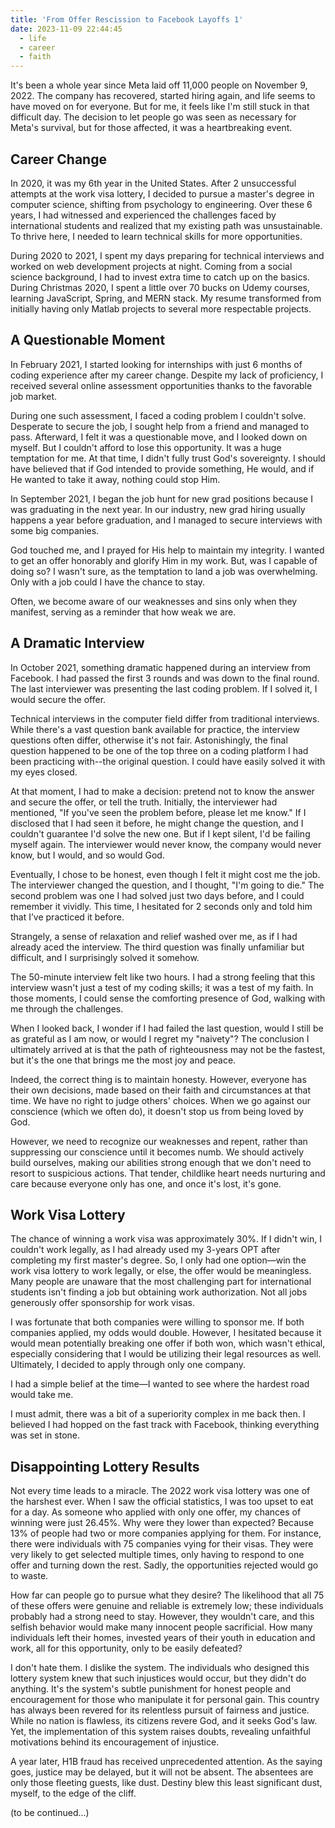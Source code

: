 ```yaml
---
title: 'From Offer Rescission to Facebook Layoffs 1'
date: 2023-11-09 22:44:45
  - life
  - career
  - faith
---
```


It's been a whole year since Meta laid off 11,000 people on November 9, 2022. The company has recovered, started hiring again, and life seems to have moved on for everyone. But for me, it feels like I'm still stuck in that difficult day. The decision to let people go was seen as necessary for Meta's survival, but for those affected, it was a heartbreaking event.

## Career Change

In 2020, it was my 6th year in the United States. After 2 unsuccessful attempts at the work visa lottery, I decided to pursue a master's degree in computer science, shifting from psychology to engineering. Over these 6 years, I had witnessed and experienced the challenges faced by international students and realized that my existing path was unsustainable. To thrive here, I needed to learn technical skills for more opportunities.

During 2020 to 2021, I spent my days preparing for technical interviews and worked on web development projects at night. Coming from a social science background, I had to invest extra time to catch up on the basics. During Christmas 2020, I spent a little over 70 bucks on Udemy courses, learning JavaScript, Spring, and MERN stack. My resume transformed from initially having only Matlab projects to several more respectable projects.

## A Questionable Moment

In February 2021, I started looking for internships with just 6 months of coding experience after my career change. Despite my lack of proficiency, I received several online assessment opportunities thanks to the favorable job market.

During one such assessment, I faced a coding problem I couldn't solve. Desperate to secure the job, I sought help from a friend and managed to pass. Afterward, I felt it was a questionable move, and I looked down on myself. But I couldn't afford to lose this opportunity. It was a huge temptation for me. At that time, I didn't fully trust God's sovereignty. I should have believed that if God intended to provide something, He would, and if He wanted to take it away, nothing could stop Him.

In September 2021, I began the job hunt for new grad positions because I was graduating in the next year. In our industry, new grad hiring usually happens a year before graduation, and I managed to secure interviews with some big companies.

God touched me, and I prayed for His help to maintain my integrity. I wanted to get an offer honorably and glorify Him in my work. But, was I capable of doing so? I wasn't sure, as the temptation to land a job was overwhelming. Only with a job could I have the chance to stay.

Often, we become aware of our weaknesses and sins only when they manifest, serving as a reminder that how weak we are.

## A Dramatic Interview

In October 2021, something dramatic happened during an interview from Facebook. I had passed the first 3 rounds and was down to the final round. The last interviewer was presenting the last coding problem. If I solved it, I would secure the offer.

Technical interviews in the computer field differ from traditional interviews. While there's a vast question bank available for practice, the interview questions often differ, otherwise it's not fair. Astonishingly, the final question happened to be one of the top three on a coding platform I had been practicing with--the original question. I could have easily solved it with my eyes closed.

At that moment, I had to make a decision: pretend not to know the answer and secure the offer, or tell the truth. Initially, the interviewer had mentioned, "If you've seen the problem before, please let me know." If I disclosed that I had seen it before, he might change the question, and I couldn't guarantee I'd solve the new one. But if I kept silent, I'd be failing myself again. The interviewer would never know, the company would never know, but I would, and so would God.

Eventually, I chose to be honest, even though I felt it might cost me the job. The interviewer changed the question, and I thought, "I'm going to die." The second problem was one I had solved just two days before, and I could remember it vividly. This time, I hesitated for 2 seconds only and told him that I’ve practiced it before.

Strangely, a sense of relaxation and relief washed over me, as if I had already aced the interview. The third question was finally unfamiliar but difficult, and I surprisingly solved it somehow.

The 50-minute interview felt like two hours. I had a strong feeling that this interview wasn't just a test of my coding skills; it was a test of my faith. In those moments, I could sense the comforting presence of God, walking with me through the challenges.

When I looked back, I wonder if I had failed the last question, would I still be as grateful as I am now, or would I regret my "naivety"? The conclusion I ultimately arrived at is that the path of righteousness may not be the fastest, but it's the one that brings me the most joy and peace. 

Indeed, the correct thing is to maintain honesty. However, everyone has their own decisions, made based on their faith and circumstances at that time. We have no right to judge others' choices. When we go against our conscience (which we often do), it doesn't stop us from being loved by God.

However, we need to recognize our weaknesses and repent, rather than suppressing our conscience until it becomes numb. We should actively build ourselves, making our abilities strong enough that we don't need to resort to suspicious actions. That tender, childlike heart needs nurturing and care because everyone only has one, and once it's lost, it's gone.

## Work Visa Lottery

The chance of winning a work visa was approximately 30%. If I didn't win, I couldn't work legally, as I had already used my 3-years OPT after completing my first master's degree. So, I only had one option—win the work visa lottery to work legally, or else, the offer would be meaningless. Many people are unaware that the most challenging part for international students isn't finding a job but obtaining work authorization. Not all jobs generously offer sponsorship for work visas.

I was fortunate that both companies were willing to sponsor me. If both companies applied, my odds would double. However, I hesitated because it would mean potentially breaking one offer if both won, which wasn't ethical, especially considering that I would be utilizing their legal resources as well. Ultimately, I decided to apply through only one company.

I had a simple belief at the time—I wanted to see where the hardest road would take me.

I must admit, there was a bit of a superiority complex in me back then. I believed I had hopped on the fast track with Facebook, thinking everything was set in stone.

## Disappointing Lottery Results

Not every time leads to a miracle. The 2022 work visa lottery was one of the harshest ever. When I saw the official statistics, I was too upset to eat for a day. As someone who applied with only one offer, my chances of winning were just 26.45%. Why were they lower than expected? Because 13% of people had two or more companies applying for them. For instance, there were individuals with 75 companies vying for their visas. They were very likely to get selected multiple times, only having to respond to one offer and turning down the rest. Sadly, the opportunities rejected would go to waste.

How far can people go to pursue what they desire? The likelihood that all 75 of these offers were genuine and reliable is extremely low; these individuals probably had a strong need to stay. However, they wouldn't care, and this selfish behavior would make many innocent people sacrificial. How many individuals left their homes, invested years of their youth in education and work, all for this opportunity, only to be easily defeated?

I don't hate them. I dislike the system. The individuals who designed this lottery system knew that such injustices would occur, but they didn't do anything. It's the system's subtle punishment for honest people and encouragement for those who manipulate it for personal gain. This country has always been revered for its relentless pursuit of fairness and justice. While no nation is flawless, its citizens revere God, and it seeks God's law. Yet, the implementation of this system raises doubts, revealing unfaithful motivations behind its encouragement of injustice.

A year later, H1B fraud has received unprecedented attention. As the saying goes, justice may be delayed, but it will not be absent. The absentees are only those fleeting guests, like dust. Destiny blew this least significant dust, myself, to the edge of the cliff.

(to be continued...)

